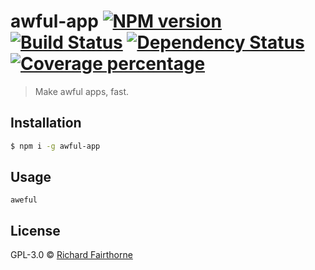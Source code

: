 # awful-app [![NPM version][npm-image]][npm-url] [![Build Status][travis-image]][travis-url] [![Dependency Status][daviddm-image]][daviddm-url] [![Coverage percentage][coveralls-image]][coveralls-url]
> Make awful apps, fast.

## Installation

```sh
$ npm i -g awful-app
```

## Usage

```
aweful
```
## License

GPL-3.0 © [Richard Fairthorne]()


[npm-image]: https://badge.fury.io/js/awful-app.svg
[npm-url]: https://npmjs.org/package/awful-app
[travis-image]: https://travis-ci.org/awful-apps/awful-app.svg?branch=master
[travis-url]: https://travis-ci.org/awful-apps/awful-app
[daviddm-image]: https://david-dm.org/awful-apps/awful-app.svg?theme=shields.io
[daviddm-url]: https://david-dm.org/awful-apps/awful-app
[coveralls-image]: https://coveralls.io/repos/awful-apps/awful-app/badge.svg
[coveralls-url]: https://coveralls.io/r/awful-apps/awful-app
